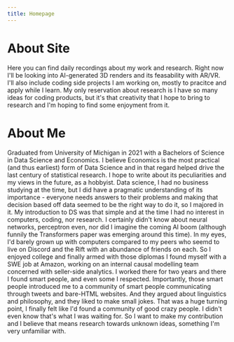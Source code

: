 ```yaml
---
title: Homepage
---
```


# About Site #
Here you can find daily recordings about my work and research. Right now I'll be looking into AI-generated 3D renders and its feasability with AR/VR. I'll also include coding side projects I am working on, mostly to pracitce and apply while I learn. My only reservation about research is I have so many ideas for coding products, but it's that creativity that I hope to bring to research and I'm hoping to find some enjoyment from it. 

# About Me #
Graduated from University of Michigan in 2021 with a Bachelors of Science in Data Science and Economics. I believe Economics is the most practical (and thus earliest) form of Data Science and in that regard helped drive the last century of statistical research. I hope to write about its peculiarities and my views in the future, as a hobbyist. Data science, I had no business studying at the time, but I did have a pragmatic understanding of its importance - everyone needs answers to their problems and making that decision based off data seemed to be the right way to do it, so I majored in it. My introduction to DS was that simple and at the time I had no interest in computers, coding, nor research. I certainly didn't know about neural networks, perceptron even, nor did I imagine the coming AI boom (although funnily the Transformers paper was emerging around this time). In my eyes, I'd barely grown up with computers compared to my peers who seemd to live on Discord and the Rift with an abundance of friends on each. So I enjoyed college and finally armed with those diplomas I found myself with a SWE job at Amazon, working on an internal causal modelling team concerned with seller-side analytics. I worked there for two years and there I found smart people, and even some I respected. Importantly, those smart people introduced me to a community of smart people communicating through tweets and bare-HTML websites. And they argued about linguistics and philosophy, and they liked to make small jokes. That was a huge turning point, I finally felt like I'd found a community of good crazy people. I didn't even know that's what I was waiting for. So I want to make my contribution and I believe that means research towards unknown ideas, something I'm very unfamiliar with. 
